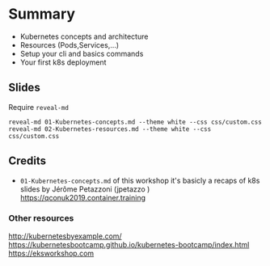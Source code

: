 # Summary

- Kubernetes concepts and architecture
- Resources (Pods,Services,...)
- Setup your cli and basics commands
- Your first k8s deployment

## Slides

Require `reveal-md`

```
reveal-md 01-Kubernetes-concepts.md --theme white --css css/custom.css
reveal-md 02-Kubernetes-resources.md --theme white --css css/custom.css
```


## Credits

- `01-Kubernetes-concepts.md` of this workshop it's basicly a recaps of k8s slides by Jérôme Petazzoni (jpetazzo )
https://qconuk2019.container.training


### Other resources


http://kubernetesbyexample.com/
https://kubernetesbootcamp.github.io/kubernetes-bootcamp/index.html
https://eksworkshop.com